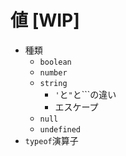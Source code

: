 # 値 [WIP]

* 種類
  * `boolean`
  * `number`
  * `string`
    * `'`と`"`と`\``の違い
    * エスケープ
  * `null`
  * `undefined`
* `typeof`演算子